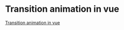 # Transition animation in vue
[Transition animation in vue](https://aiwithcloud.com/2022/09/19/transition_animation_in_vue/)